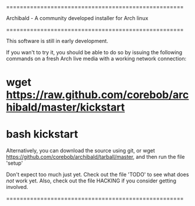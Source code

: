 ====================================================

Archibald - A community developed installer for Arch linux

====================================================

This software is still in early development.

If you wan't to try it, you should be able to do so by issuing the following commands on
a fresh Arch live media with a working network connection:

# wget https://raw.github.com/corebob/archibald/master/kickstart
# bash kickstart



Alternatively, you can download the source using git, or wget https://github.com/corebob/archibald/tarball/master,
and then run the file 'setup'



Don't expect too much just yet. Check out the file 'TODO' to see what does _not_ work yet.
Also, check out the file HACKING if you consider getting involved.

====================================================
